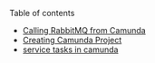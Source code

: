 Table of contents
- [Calling RabbitMQ from Camunda](01-calling-rabbitmq-from-camunda.md)
- [Creating Camunda Project](02-camunda-starter.md)
- [service tasks in camunda](03-camunda-service-task.md)